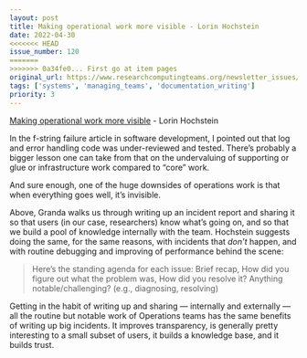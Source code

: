 ```yaml
---
layout: post
title: Making operational work more visible - Lorin Hochstein
date: 2022-04-30
<<<<<<< HEAD
issue_number: 120
=======
>>>>>>> 0a34fe0... First go at item pages
original_url: https://www.researchcomputingteams.org/newsletter_issues/0120
tags: ['systems', 'managing_teams', 'documentation_writing']
priority: 3
---
```


<!-- markdownlint-disable MD033 -->
<!-- markdownlint-disable MD041 -->
<!-- markdownlint-disable MD049 -->

[Making operational work more visible](https://github.com/readme/guides/ops-work-visible) - Lorin Hochstein

In the f-string failure article in software development, I pointed out that log and error handling code was under-reviewed and tested.  There’s probably a bigger lesson one can take from that on the undervaluing of supporting or glue or infrastructure work compared to “core” work.

And sure enough, one of the huge downsides of operations work is that when everything goes well, it’s invisible.

Above, Granda walks us through writing up an incident report and sharing it so that users (in our case, researchers) know what’s going on, and so that we build a pool of knowledge internally with the team.  Hochstein suggests doing the same, for the same reasons, with incidents that *don’t* happen, and with routine debugging and improving of performance behind the scene:

> Here’s the standing agenda for each issue: Brief recap, How did you figure out what the problem was, How did you resolve it? Anything notable/challenging? (e.g., diagnosing, resolving)

Getting in the habit of writing up and sharing — internally and externally — all the routine but notable work of Operations teams has the same benefits of writing up big incidents.  It improves transparency, is generally pretty interesting to a small subset of users, it builds a knowledge base, and it builds trust.
